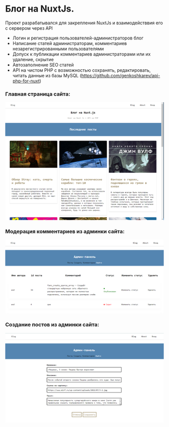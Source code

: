 # Блог на NuxtJs.

Проект разрабатывался для закрепления NuxtJs и взаимодействвия его с сервером через API

- Логин и регистрация пользователей-администраторов блог
- Написание статей администраторам, комментариев незарегистрированными пользователями
- Допуск к публикации комментариев администраторами или их удаление, скрытие
- Автозаполнение SEO статей
- API на чистом PHP с возможностью сохранять, редактировать, читать данные из базы MySQL (https://github.com/genkoshkarev/api-php-for-nuxt)

### Главная страница сайта:

![Alt-текст](https://github.com/mirich90/nuxt-blog/blob/master/screen_1.png?raw=true "Блог-платформа")

### Модерация комментариев из админки сайта:

![Alt-текст](https://github.com/mirich90/nuxt-blog/blob/master/screen_2.png?raw=true "Блог-платформа")

### Создание постов из админки сайта:

![Alt-текст](https://github.com/mirich90/nuxt-blog/blob/master/screen_3.png?raw=true "Блог-платформа")
